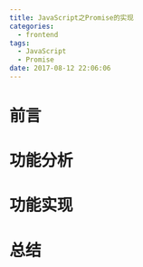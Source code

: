 ```yaml
---
title: JavaScript之Promise的实现
categories:
  - frontend
tags:
  - JavaScript
  - Promise
date: 2017-08-12 22:06:06
---
```


# 前言

# 功能分析

# 功能实现

# 总结
